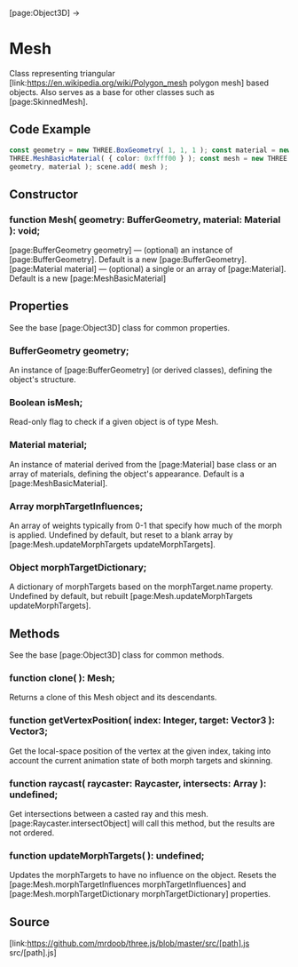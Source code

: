 [page:Object3D] →

# Mesh

Class representing triangular [link:https://en.wikipedia.org/wiki/Polygon_mesh
polygon mesh] based objects. Also serves as a base for other classes such as
[page:SkinnedMesh].

## Code Example

  
```ts  
const geometry = new THREE.BoxGeometry( 1, 1, 1 ); const material = new
THREE.MeshBasicMaterial( { color: 0xffff00 } ); const mesh = new THREE.Mesh(
geometry, material ); scene.add( mesh );  
```  

## Constructor

###  function Mesh( geometry: BufferGeometry, material: Material ): void;

[page:BufferGeometry geometry] — (optional) an instance of
[page:BufferGeometry]. Default is a new [page:BufferGeometry].  
[page:Material material] — (optional) a single or an array of [page:Material].
Default is a new [page:MeshBasicMaterial]

## Properties

See the base [page:Object3D] class for common properties.

###  BufferGeometry geometry;

An instance of [page:BufferGeometry] (or derived classes), defining the
object's structure.

###  Boolean isMesh;

Read-only flag to check if a given object is of type Mesh.

###  Material material;

An instance of material derived from the [page:Material] base class or an
array of materials, defining the object's appearance. Default is a
[page:MeshBasicMaterial].

###  Array morphTargetInfluences;

An array of weights typically from 0-1 that specify how much of the morph is
applied. Undefined by default, but reset to a blank array by
[page:Mesh.updateMorphTargets updateMorphTargets].

###  Object morphTargetDictionary;

A dictionary of morphTargets based on the morphTarget.name property. Undefined
by default, but rebuilt [page:Mesh.updateMorphTargets updateMorphTargets].

## Methods

See the base [page:Object3D] class for common methods.

###  function clone( ): Mesh;

Returns a clone of this Mesh object and its descendants.

###  function getVertexPosition( index: Integer, target: Vector3 ): Vector3;

Get the local-space position of the vertex at the given index, taking into
account the current animation state of both morph targets and skinning.

###  function raycast( raycaster: Raycaster, intersects: Array ): undefined;

Get intersections between a casted ray and this mesh.
[page:Raycaster.intersectObject] will call this method, but the results are
not ordered.

###  function updateMorphTargets( ): undefined;

Updates the morphTargets to have no influence on the object. Resets the
[page:Mesh.morphTargetInfluences morphTargetInfluences] and
[page:Mesh.morphTargetDictionary morphTargetDictionary] properties.

## Source

[link:https://github.com/mrdoob/three.js/blob/master/src/[path].js
src/[path].js]

